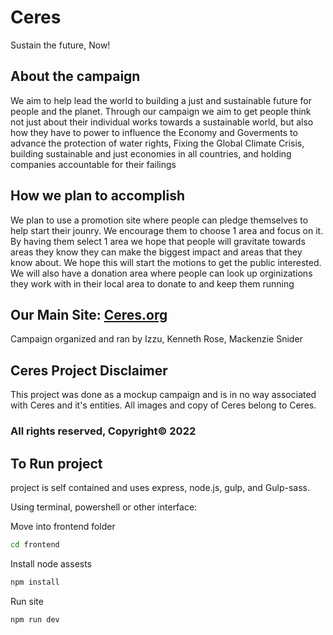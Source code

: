 # Ceres

 Sustain the future, Now!

## About the campaign

We aim to help lead the world to building a just and sustainable future for people and the planet. Through our campaign we aim to get people think not just about their individual works towards a sustainable world, but also how they have to power to influence the Economy and Goverments to advance the protection of water rights, Fixing the Global Climate Crisis, building sustainable and just economies in all countries, and holding companies accountable for their failings

## How we plan to accomplish

 We plan to use a promotion site where people can pledge themselves to help start their jounry. We encourage them to choose 1 area and focus on it. By having them select 1 area we hope that people will gravitate towards areas they know they can make the biggest impact and areas that they know about. We hope this will start the motions to get the public interested. We will also have a donation area where people can look up orginizations they work with in their local area to donate to and keep them running

## Our Main Site: [Ceres.org](https://www.ceres.org/)

Campaign organized and ran by Izzu, Kenneth Rose, Mackenzie Snider

## Ceres Project Disclaimer

This project was done as a mockup campaign and is in no way associated with Ceres and it's entities. All images and copy of Ceres belong to Ceres.

### All rights reserved, Copyright© 2022

## To Run project

project is self contained and uses express, node.js, gulp, and Gulp-sass.

Using terminal, powershell or other interface:

Move into frontend folder

``` sh
cd frontend
```

Install node assests

``` sh
npm install
```

Run site

``` sh
npm run dev
```
